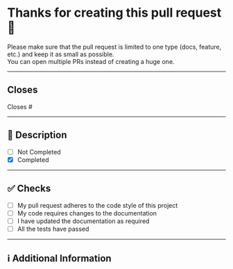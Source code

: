 # Thanks for creating this pull request 🤗

Please make sure that the pull request is limited to one type (docs, feature, etc.) and keep it as small as possible.  
You can open multiple PRs instead of creating a huge one.

---

## Closes
<!-- If this pull request closes an issue, please mention the issue number below -->
Closes # <!-- Issue number here -->

---

## 📑 Description
<!-- Add a brief description of the PR -->

<!-- Optionally, add a list of changes using markdown checklists -->
- [ ] Not Completed
- [x] Completed

---

## ✅ Checks
<!-- Ensure your PR passes CI checks and validate the following items as needed -->
- [ ] My pull request adheres to the code style of this project
- [ ] My code requires changes to the documentation
- [ ] I have updated the documentation as required
- [ ] All the tests have passed

---

## ℹ Additional Information
<!-- Any extra info like breaking changes, new dependencies, screenshots, or behavior comparisons -->
